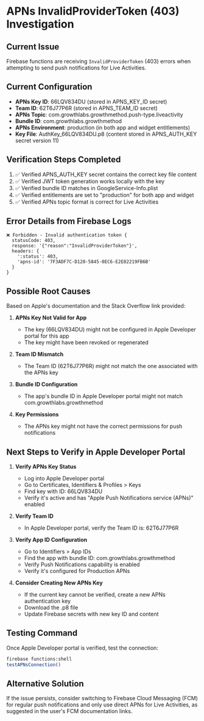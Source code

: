 # APNs InvalidProviderToken (403) Investigation

## Current Issue
Firebase functions are receiving `InvalidProviderToken` (403) errors when attempting to send push notifications for Live Activities.

## Current Configuration
- **APNs Key ID**: 66LQV834DU (stored in APNS_KEY_ID secret)
- **Team ID**: 62T6J77P6R (stored in APNS_TEAM_ID secret)
- **APNs Topic**: com.growthlabs.growthmethod.push-type.liveactivity
- **Bundle ID**: com.growthlabs.growthmethod
- **APNs Environment**: production (in both app and widget entitlements)
- **Key File**: AuthKey_66LQV834DU.p8 (content stored in APNS_AUTH_KEY secret version 11)

## Verification Steps Completed
1. ✅ Verified APNS_AUTH_KEY secret contains the correct key file content
2. ✅ Verified JWT token generation works locally with the key
3. ✅ Verified bundle ID matches in GoogleService-Info.plist
4. ✅ Verified entitlements are set to "production" for both app and widget
5. ✅ Verified APNs topic format is correct for Live Activities

## Error Details from Firebase Logs
```
❌ Forbidden - Invalid authentication token {
  statusCode: 403,
  response: '{"reason":"InvalidProviderToken"}',
  headers: {
    ':status': 403,
    'apns-id': '7F3ADF7C-D120-5845-0EC6-E2E82219FB6B'
  }
}
```

## Possible Root Causes
Based on Apple's documentation and the Stack Overflow link provided:

1. **APNs Key Not Valid for App**
   - The key (66LQV834DU) might not be configured in Apple Developer portal for this app
   - The key might have been revoked or regenerated
   
2. **Team ID Mismatch**
   - The Team ID (62T6J77P6R) might not match the one associated with the APNs key
   
3. **Bundle ID Configuration**
   - The app's bundle ID in Apple Developer portal might not match com.growthlabs.growthmethod
   
4. **Key Permissions**
   - The APNs key might not have the correct permissions for push notifications

## Next Steps to Verify in Apple Developer Portal

1. **Verify APNs Key Status**
   - Log into Apple Developer portal
   - Go to Certificates, Identifiers & Profiles > Keys
   - Find key with ID: 66LQV834DU
   - Verify it's active and has "Apple Push Notifications service (APNs)" enabled
   
2. **Verify Team ID**
   - In Apple Developer portal, verify the Team ID is: 62T6J77P6R
   
3. **Verify App ID Configuration**
   - Go to Identifiers > App IDs
   - Find the app with bundle ID: com.growthlabs.growthmethod
   - Verify Push Notifications capability is enabled
   - Verify it's configured for Production APNs
   
4. **Consider Creating New APNs Key**
   - If the current key cannot be verified, create a new APNs authentication key
   - Download the .p8 file
   - Update Firebase secrets with new key ID and content

## Testing Command
Once Apple Developer portal is verified, test the connection:
```bash
firebase functions:shell
testAPNsConnection()
```

## Alternative Solution
If the issue persists, consider switching to Firebase Cloud Messaging (FCM) for regular push notifications and only use direct APNs for Live Activities, as suggested in the user's FCM documentation links.